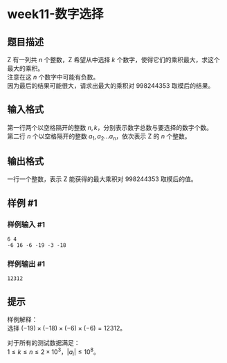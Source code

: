 # week11-数字选择

## 题目描述

Z 有一列共 $n$ 个整数，Z 希望从中选择 $k$ 个数字，使得它们的乘积最大，求这个最大的乘积。  
注意在这 $n$ 个数字中可能有负数。  
因为最后的结果可能很大，请求出最大的乘积对 $998244353$ 取模后的结果。

## 输入格式

第一行两个以空格隔开的整数 $n,k$，分别表示数字总数与要选择的数字个数。  
第二行 $n$ 个以空格隔开的整数 $a_1,a_2...a_n$，依次表示 Z 的 $n$ 个整数。

## 输出格式

一行一个整数，表示 Z 能获得的最大乘积对 $998244353$ 取模后的值。

## 样例 #1

### 样例输入 #1

```
6 4
-6 16 -6 -19 -3 -18
```

### 样例输出 #1

```
12312
```

## 提示

样例解释：  
选择 $(-19)\times (-18)\times (-6)\times (-6)=12312$。

对于所有的测试数据满足：  
$1\le k\le n\le 2\times 10^3$，$|a_i|\le 10^8$。
